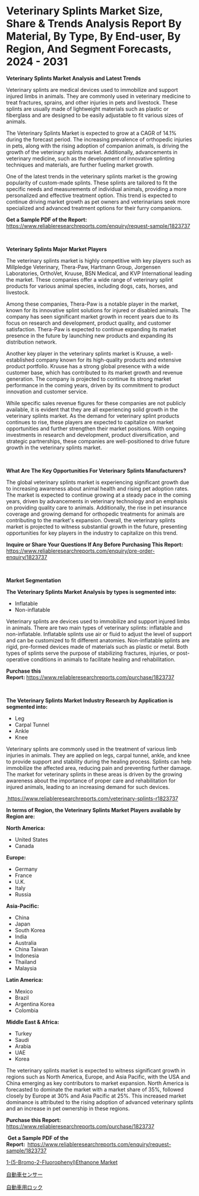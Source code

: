 <p><h1>Veterinary Splints Market Size, Share & Trends Analysis Report By Material, By Type, By End-user, By Region, And Segment Forecasts, 2024 - 2031</h1></p><p><strong>Veterinary Splints Market Analysis and Latest Trends</strong></p>
<p><p>Veterinary splints are medical devices used to immobilize and support injured limbs in animals. They are commonly used in veterinary medicine to treat fractures, sprains, and other injuries in pets and livestock. These splints are usually made of lightweight materials such as plastic or fiberglass and are designed to be easily adjustable to fit various sizes of animals.</p><p>The Veterinary Splints Market is expected to grow at a CAGR of 14.1% during the forecast period. The increasing prevalence of orthopedic injuries in pets, along with the rising adoption of companion animals, is driving the growth of the veterinary splints market. Additionally, advancements in veterinary medicine, such as the development of innovative splinting techniques and materials, are further fueling market growth.</p><p>One of the latest trends in the veterinary splints market is the growing popularity of custom-made splints. These splints are tailored to fit the specific needs and measurements of individual animals, providing a more personalized and effective treatment option. This trend is expected to continue driving market growth as pet owners and veterinarians seek more specialized and advanced treatment options for their furry companions.</p></p>
<p><strong>Get a Sample PDF of the Report:&nbsp;</strong> <a href="https://www.reliableresearchreports.com/enquiry/request-sample/1823737">https://www.reliableresearchreports.com/enquiry/request-sample/1823737</a></p>
<p>&nbsp;</p>
<p><strong>Veterinary Splints Major Market Players</strong></p>
<p><p>The veterinary splints market is highly competitive with key players such as Millpledge Veterinary, Thera-Paw, Hartmann Group, Jorgensen Laboratories, OrthoVet, Kruuse, BSN Medical, and KVP International leading the market. These companies offer a wide range of veterinary splint products for various animal species, including dogs, cats, horses, and livestock.</p><p>Among these companies, Thera-Paw is a notable player in the market, known for its innovative splint solutions for injured or disabled animals. The company has seen significant market growth in recent years due to its focus on research and development, product quality, and customer satisfaction. Thera-Paw is expected to continue expanding its market presence in the future by launching new products and expanding its distribution network.</p><p>Another key player in the veterinary splints market is Kruuse, a well-established company known for its high-quality products and extensive product portfolio. Kruuse has a strong global presence with a wide customer base, which has contributed to its market growth and revenue generation. The company is projected to continue its strong market performance in the coming years, driven by its commitment to product innovation and customer service.</p><p>While specific sales revenue figures for these companies are not publicly available, it is evident that they are all experiencing solid growth in the veterinary splints market. As the demand for veterinary splint products continues to rise, these players are expected to capitalize on market opportunities and further strengthen their market positions. With ongoing investments in research and development, product diversification, and strategic partnerships, these companies are well-positioned to drive future growth in the veterinary splints market.</p></p>
<p>&nbsp;</p>
<p><strong>What Are The Key Opportunities For Veterinary Splints Manufacturers?</strong></p>
<p><p>The global veterinary splints market is experiencing significant growth due to increasing awareness about animal health and rising pet adoption rates. The market is expected to continue growing at a steady pace in the coming years, driven by advancements in veterinary technology and an emphasis on providing quality care to animals. Additionally, the rise in pet insurance coverage and growing demand for orthopedic treatments for animals are contributing to the market's expansion. Overall, the veterinary splints market is projected to witness substantial growth in the future, presenting opportunities for key players in the industry to capitalize on this trend.</p></p>
<p><strong>Inquire or Share Your Questions If Any Before Purchasing This Report:</strong> <a href="https://www.reliableresearchreports.com/enquiry/pre-order-enquiry/1823737">https://www.reliableresearchreports.com/enquiry/pre-order-enquiry/1823737</a></p>
<p>&nbsp;</p>
<p><strong>Market Segmentation</strong></p>
<p><strong>The Veterinary Splints Market Analysis by types is segmented into:</strong></p>
<p><ul><li>Inflatable</li><li>Non-inflatable</li></ul></p>
<p><p>Veterinary splints are devices used to immobilize and support injured limbs in animals. There are two main types of veterinary splints: inflatable and non-inflatable. Inflatable splints use air or fluid to adjust the level of support and can be customized to fit different anatomies. Non-inflatable splints are rigid, pre-formed devices made of materials such as plastic or metal. Both types of splints serve the purpose of stabilizing fractures, injuries, or post-operative conditions in animals to facilitate healing and rehabilitation.</p></p>
<p><strong>Purchase this Report:&nbsp;</strong><a href="https://www.reliableresearchreports.com/purchase/1823737">https://www.reliableresearchreports.com/purchase/1823737</a></p>
<p>&nbsp;</p>
<p><strong>The Veterinary Splints Market Industry Research by Application is segmented into:</strong></p>
<p><ul><li>Leg</li><li>Carpal Tunnel</li><li>Ankle</li><li>Knee</li></ul></p>
<p><p>Veterinary splints are commonly used in the treatment of various limb injuries in animals. They are applied on legs, carpal tunnel, ankle, and knee to provide support and stability during the healing process. Splints can help immobilize the affected area, reducing pain and preventing further damage. The market for veterinary splints in these areas is driven by the growing awareness about the importance of proper care and rehabilitation for injured animals, leading to an increasing demand for such devices.</p></p>
<p><a href="https://www.reliableresearchreports.com/veterinary-splints-r1823737">&nbsp;https://www.reliableresearchreports.com/veterinary-splints-r1823737</a></p>
<p><strong>In terms of Region, the Veterinary Splints Market Players available by Region are:</strong></p>
<p>
    <p> <strong> North America: </strong>
        <ul>
            <li>United States</li>
            <li>Canada</li>
        </ul>
        </p> 
    <p> <strong> Europe: </strong>
        <ul>
            <li>Germany</li>
            <li>France</li>
            <li>U.K.</li>
            <li>Italy</li>
            <li>Russia</li>
        </ul>
        </p> 
    <p> <strong> Asia-Pacific: </strong>
        <ul>
            <li>China</li>
            <li>Japan</li>
            <li>South Korea</li>
            <li>India</li>
            <li>Australia</li>
            <li>China Taiwan</li>
            <li>Indonesia</li>
            <li>Thailand</li>
            <li>Malaysia</li>
        </ul>
        </p> 
    <p> <strong> Latin America: </strong>
        <ul>
            <li>Mexico</li>
            <li>Brazil</li>
            <li>Argentina Korea</li>
            <li>Colombia</li>
        </ul>
        </p> 
    <p> <strong> Middle East & Africa: </strong>
        <ul>
            <li>Turkey</li>
            <li>Saudi</li>
            <li>Arabia</li>
            <li>UAE</li>
            <li>Korea</li>
        </ul>
    </p>
    </p>
<p><p>The veterinary splints market is expected to witness significant growth in regions such as North America, Europe, and Asia Pacific, with the USA and China emerging as key contributors to market expansion. North America is forecasted to dominate the market with a market share of 35%, followed closely by Europe at 30% and Asia Pacific at 25%. This increased market dominance is attributed to the rising adoption of advanced veterinary splints and an increase in pet ownership in these regions.</p></p>
<p><strong>Purchase this Report: </strong><a href="https://www.reliableresearchreports.com/purchase/1823737">https://www.reliableresearchreports.com/purchase/1823737</a></p>
<p>&nbsp;<strong>Get a Sample PDF of the Report:&nbsp;&nbsp;</strong><a href="https://www.reliableresearchreports.com/enquiry/request-sample/1823737">https://www.reliableresearchreports.com/enquiry/request-sample/1823737</a></p>
<p><strong></strong></p>
<p><p><a href="https://issuu.com/reportprime-2/docs/1-5-bromo-2-fluorophenylethanone-market-size-2030.">1-(5-Bromo-2-Fluorophenyl)Ethanone Market</a></p><p><a href="https://github.com/tubbs463/Market-Research-Report-List-1/blob/main/906379747572.md">自動車センサー</a></p><p><a href="https://github.com/decker5351/Market-Research-Report-List-1/blob/main/286000047571.md">自動車用ロック</a></p></p>